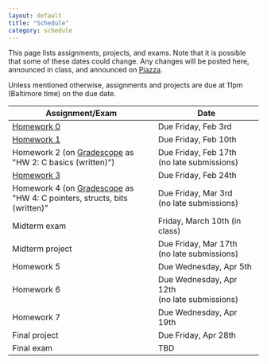 ```yaml
---
layout: default
title: "Schedule"
category: schedule
---
```


This page lists assignments, projects, and exams. Note that it is possible that some
of these dates could change. Any changes will be posted here, announced in class,
and announced on [Piazza](https://piazza.com/jhu/spring2023/en601220/home).

Unless mentioned otherwise, assignments and projects are due at 11pm (Baltimore time)
on the due date.

Assignment/Exam | Date
--------------- | ----
[Homework 0](assign/hw0.html) | Due Friday, Feb 3rd
[Homework 1](assign/hw1.html) | Due Friday, Feb 10th
Homework 2 (on [Gradescope](https://www.gradescope.com/) as<br>"HW 2: C basics (written)") | Due Friday, Feb 17th<br>(no late submissions)
[Homework 3](assign/hw3.html) | Due Friday, Feb 24th
Homework 4 (on [Gradescope](https://www.gradescope.com/) as<br>"HW 4: C pointers, structs, bits (written)" | Due Friday, Mar 3rd<br>(no late submissions)
Midterm exam | Friday, March 10th (in class)
Midterm project | Due Friday, Mar 17th<br>(no late submissions)
Homework 5 | Due Wednesday, Apr 5th
Homework 6 | Due Wednesday, Apr 12th<br>(no late submissions)
Homework 7 | Due Wednesday, Apr 19th
Final project | Due Friday, Apr 28th
Final exam | TBD
